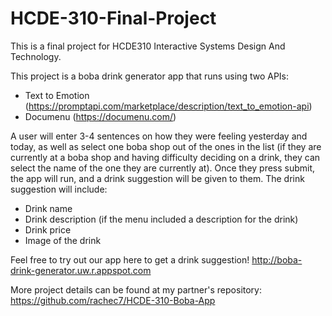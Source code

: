 # HCDE-310-Final-Project

This is a final project for HCDE310 Interactive Systems Design And Technology.

This project is a boba drink generator app that runs using two APIs: 
- Text to Emotion (https://promptapi.com/marketplace/description/text_to_emotion-api)
- Documenu (https://documenu.com/)

A user will enter 3-4 sentences on how they were feeling yesterday and today, as well as 
select one boba shop out of the ones in the list (if they are currently at a boba shop and 
having difficulty deciding on a drink, they can select the name of the one they are currently at).
Once they press submit, the app will run, and a drink suggestion will be given to them.
The drink suggestion will include:
- Drink name
- Drink description (if the menu included a description for the drink)
- Drink price
- Image of the drink


Feel free to try out our app here to get a drink suggestion!
http://boba-drink-generator.uw.r.appspot.com

More project details can be found at my partner's repository: https://github.com/rachec7/HCDE-310-Boba-App
